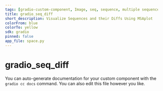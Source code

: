 ```yaml
---
tags: [gradio-custom-component, Image, seq, sequence, multiple sequence alignment, MSA, seqlogo, histogram, consensus, pyplot, MSAplot, annotation]
title: gradio_seq_diff
short_description: Visualize Sequences and their Diffs Using MSAplot
colorFrom: blue
colorTo: yellow
sdk: gradio
pinned: false
app_file: space.py
---
```


# gradio_seq_diff

You can auto-generate documentation for your custom component with the `gradio cc docs` command.
You can also edit this file however you like.
